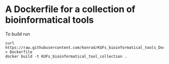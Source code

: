 # A Dockerfile for a collection of bioinformatical tools


To build run

```
curl https://raw.githubusercontent.com/konrad/KUFs_bioinformatical_tools_Dockerfile/master/Dockerfile > Dockerfile
docker build -t KUFs_bioinformatical_tool_collection .
```
